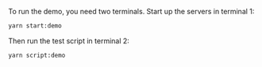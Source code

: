 To run the demo, you need two terminals.
Start up the servers in terminal 1:
```sh
yarn start:demo
```
Then run the test script in terminal 2:
```sh
yarn script:demo
```